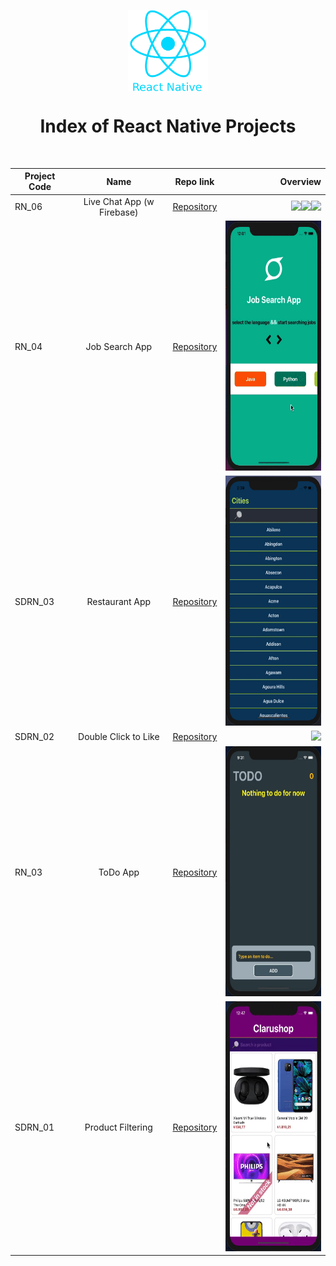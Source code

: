 

<p align="center"> 
    <img align="center" src='logo_rn.png' height=130>
    <h1 align="center">Index of React Native Projects</h1>
</p> 
<br/>
  
  | Project Code | Name     | Repo link                                                      |           Overview                  |
  |--------------|:--------:|:--------------------------------------------------------------:|------------------------------------:|
  |RN_06     |Live Chat App (w Firebase)| [Repository](https://github.com/SemihDurmus/RN_06_Live_Chat_Firebase)|<img src="img/login.gif" height="400"><img src="img/signup.gif" height="400"><img src="img/chat.gif" height="400">|
  |RN_04     |Job Search App| [Repository](https://github.com/SemihDurmus/RN_04_Job_Search_App)|<img src="img/jobsearch.gif" height="400">|
  |SDRN_03     |Restaurant App| [Repository](https://github.com/SemihDurmus/SDRN_03_Restaurant_App.git)|<img src="img/rest1.gif" height="400">|
  |SDRN_02     |Double Click to Like| [Repository](https://github.com/SemihDurmus/SDRN_02_Double_Click_to_Like.git)|<img src="img/doubleClick.gif" height="400">|
  | RN_03        | ToDo App | [Repository](https://github.com/SemihDurmus/RN_03_ToDo_App.git)|<img src="img/todo.gif" height="400">|
  | SDRN_01      | Product Filtering | [Repository](https://github.com/SemihDurmus/SDRN_01_Product_Filtering.git)|<img src="img/Clarushop1.gif" height="400">|



